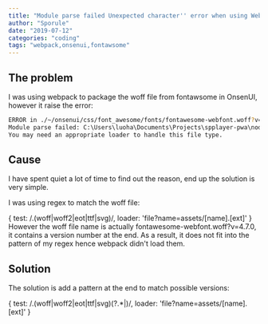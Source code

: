 ```yaml
---
title: "Module parse failed Unexpected character'' error when using Webpack for Fontawsome from OnsenUI"
author: "Sporule"
date: "2019-07-12"
categories: "coding"
tags: "webpack,onsenui,fontawsome"
---
```


## The problem

I was using webpack to package the woff file from fontawsome in OnsenUI, however it raise the error:

```bash
ERROR in ./~/onsenui/css/font_awesome/fonts/fontawesome-webfont.woff?v=4.7.0
Module parse failed: C:\Users\luoha\Documents\Projects\spplayer-pwa\node_modules\onsenui\css\font_awesome\fonts\fontawesome-webfont.woff?v=4.7.0 Unexpected character '' (1:4)
You may need an appropriate loader to handle this file type.
```

## Cause

I have spent quiet a lot of time to find out the reason, end up the solution is very simple.

I was using regex to match the woff file:

 {
        test: /\.(woff|woff2|eot|ttf|svg)/,
        loader: 'file?name=assets/[name].[ext]'
 }
However the woff file name is actually fontawesome-webfont.woff?v=4.7.0, it contains a version number at the end. As a result, it does not fit into the pattern of my regex hence webpack didn't load them.

## Solution

The solution is add a pattern at the end to match possible versions:

{
      test: /\.(woff|woff2|eot|ttf|svg)(\?.*$|$)/,
      loader: 'file?name=assets/[name].[ext]'
}
